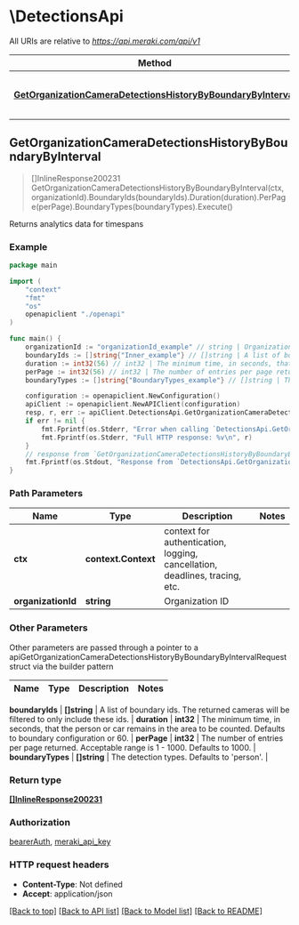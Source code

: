 # \DetectionsApi

All URIs are relative to *https://api.meraki.com/api/v1*

Method | HTTP request | Description
------------- | ------------- | -------------
[**GetOrganizationCameraDetectionsHistoryByBoundaryByInterval**](DetectionsApi.md#GetOrganizationCameraDetectionsHistoryByBoundaryByInterval) | **Get** /organizations/{organizationId}/camera/detections/history/byBoundary/byInterval | Returns analytics data for timespans



## GetOrganizationCameraDetectionsHistoryByBoundaryByInterval

> []InlineResponse200231 GetOrganizationCameraDetectionsHistoryByBoundaryByInterval(ctx, organizationId).BoundaryIds(boundaryIds).Duration(duration).PerPage(perPage).BoundaryTypes(boundaryTypes).Execute()

Returns analytics data for timespans



### Example

```go
package main

import (
    "context"
    "fmt"
    "os"
    openapiclient "./openapi"
)

func main() {
    organizationId := "organizationId_example" // string | Organization ID
    boundaryIds := []string{"Inner_example"} // []string | A list of boundary ids. The returned cameras will be filtered to only include these ids.
    duration := int32(56) // int32 | The minimum time, in seconds, that the person or car remains in the area to be counted. Defaults to boundary configuration or 60. (optional)
    perPage := int32(56) // int32 | The number of entries per page returned. Acceptable range is 1 - 1000. Defaults to 1000. (optional)
    boundaryTypes := []string{"BoundaryTypes_example"} // []string | The detection types. Defaults to 'person'. (optional)

    configuration := openapiclient.NewConfiguration()
    apiClient := openapiclient.NewAPIClient(configuration)
    resp, r, err := apiClient.DetectionsApi.GetOrganizationCameraDetectionsHistoryByBoundaryByInterval(context.Background(), organizationId).BoundaryIds(boundaryIds).Duration(duration).PerPage(perPage).BoundaryTypes(boundaryTypes).Execute()
    if err != nil {
        fmt.Fprintf(os.Stderr, "Error when calling `DetectionsApi.GetOrganizationCameraDetectionsHistoryByBoundaryByInterval``: %v\n", err)
        fmt.Fprintf(os.Stderr, "Full HTTP response: %v\n", r)
    }
    // response from `GetOrganizationCameraDetectionsHistoryByBoundaryByInterval`: []InlineResponse200231
    fmt.Fprintf(os.Stdout, "Response from `DetectionsApi.GetOrganizationCameraDetectionsHistoryByBoundaryByInterval`: %v\n", resp)
}
```

### Path Parameters


Name | Type | Description  | Notes
------------- | ------------- | ------------- | -------------
**ctx** | **context.Context** | context for authentication, logging, cancellation, deadlines, tracing, etc.
**organizationId** | **string** | Organization ID | 

### Other Parameters

Other parameters are passed through a pointer to a apiGetOrganizationCameraDetectionsHistoryByBoundaryByIntervalRequest struct via the builder pattern


Name | Type | Description  | Notes
------------- | ------------- | ------------- | -------------

 **boundaryIds** | **[]string** | A list of boundary ids. The returned cameras will be filtered to only include these ids. | 
 **duration** | **int32** | The minimum time, in seconds, that the person or car remains in the area to be counted. Defaults to boundary configuration or 60. | 
 **perPage** | **int32** | The number of entries per page returned. Acceptable range is 1 - 1000. Defaults to 1000. | 
 **boundaryTypes** | **[]string** | The detection types. Defaults to &#39;person&#39;. | 

### Return type

[**[]InlineResponse200231**](InlineResponse200231.md)

### Authorization

[bearerAuth](../README.md#bearerAuth), [meraki_api_key](../README.md#meraki_api_key)

### HTTP request headers

- **Content-Type**: Not defined
- **Accept**: application/json

[[Back to top]](#) [[Back to API list]](../README.md#documentation-for-api-endpoints)
[[Back to Model list]](../README.md#documentation-for-models)
[[Back to README]](../README.md)

